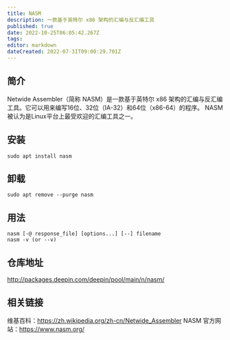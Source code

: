 ```yaml
---
title: NASM
description: 一款基于英特尔 x86 架构的汇编与反汇编工具
published: true
date: 2022-10-25T06:05:42.267Z
tags: 
editor: markdown
dateCreated: 2022-07-31T09:00:29.701Z
---
```


## 简介
Netwide Assembler（简称 NASM）是一款基于英特尔 x86 架构的汇编与反汇编工具。它可以用来编写16位、32位（IA-32）和64位（x86-64）的程序。 NASM被认为是Linux平台上最受欢迎的汇编工具之一。

## 安装
```
sudo apt install nasm
```

## 卸载
```
sudo apt remove --purge nasm
```

## 用法
```
nasm [-@ response_file] [options...] [--] filename
nasm -v (or --v)
```

## 仓库地址
http://packages.deepin.com/deepin/pool/main/n/nasm/
## 相关链接
维基百科：https://zh.wikipedia.org/zh-cn/Netwide_Assembler
NASM 官方网站：https://www.nasm.org/